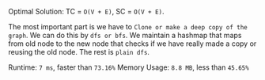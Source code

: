 Optimal Solution: TC = `O(V + E)`, SC = `O(V + E)`.

The most important part is we have to `Clone or make a deep copy of the graph`.
We can do this by `dfs or bfs`. We maintain a hashmap that maps from old node to the new node that checks if we have really made a copy or reusing the old node. The rest is `plain dfs`.

Runtime: `7 ms`, faster than `73.16%`
Memory Usage: `8.8 MB`, less than `45.65%`